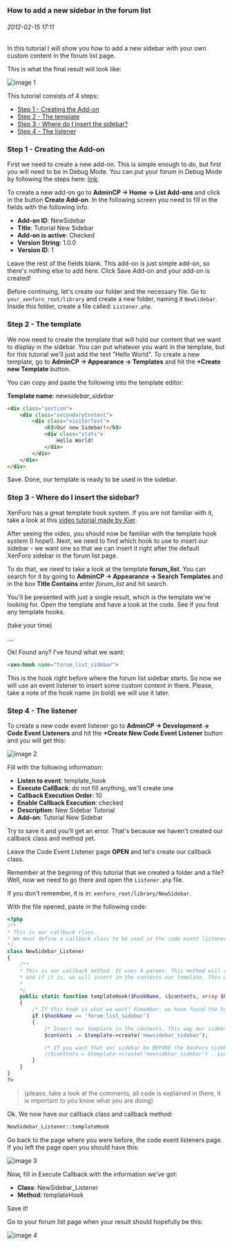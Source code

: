 ### How to add a new sidebar in the forum list
###### 2012-02-15 17:11

In this tutorial I will show you how to add a new sidebar with your own custom content in the forum list page.

This is what the final result will look like:

![image 1](images/1.png)

<!--more-->

This tutorial consists of 4 steps:

- [Step 1 - Creating the Add-on](#step_1__creating_the_addon)
- [Step 2 - The template](#step_2__the_template)
- [Step 3 - Where do I insert the sidebar?](#step_3__where_do_i_insert_the_sidebar)
- [Step 4 - The listener](#step_4__the_listener)


### <a name="step_1__creating_the_addon"></a>Step 1 - Creating the Add-on

First we need to create a new add-on. This is simple enough to do, but first you will need to be in Debug Mode. You can put your forum in Debug Mode by following the steps here: [link](http://xenforo.com/community/threads/frequently-asked-questions.5183/#post-248490).

To create a new add-on go to **AdminCP -> Home -> List Add-ons** and click in the button **Create Add-on**. In the following screen you need to fill in the fields with the following info:

- **Add-on ID**: NewSidebar
- **Title**: Tutorial New Sidebar
- **Add-on is active**: Checked
- **Version String**: 1.0.0
- **Version ID**: 1

Leave the rest of the fields blank. This add-on is just simple add-on, so there's nothing else to add here. Click Save Add-on and your add-on is created!

Before continuing, let's create our folder and the necessary file. Go to `your_xenforo_root/library` and create a new folder, naming it `NewSidebar`. Inside this folder, create a file called: `Listener.php`.

### <a name="step_2__the_template"></a>Step 2 - The template

We now need to create the template that will hold our content that we want to display in the sidebar. You can put whatever you want in the template, but for this tutorial we'll just add the text "Hello World". To create a new template, go to **AdminCP -> Appearance -> Templates** and hit the **+Create new Template** button.

You can copy and paste the following into the template editor:

**Template name**: *newsidebar_sidebar*

```html
<div class="section">
    <div class="secondaryContent">
        <div class="visitorText">
            <h3>Our new Sidebar!</h3>
            <div class="stats">
                Hello World!
            </div>
        </div>
    </div>
</div>
```

Save. Done, our template is ready to be used in the sidebar.

### <a name="step_3__where_do_i_insert_the_sidebar"></a>Step 3 - Where do I insert the sidebar?

XenForo has a great template hook system. If you are not familiar with it, take a look at this [video tutorial made by Kier](http://xenforo.com/community/threads/how-to-use-template-hooks.13167/).

After seeing the video, you should now be familiar with the template hook system (I hope!). Next, we need to find which hook to use to insert our sidebar - we want one so that we can insert it right after the default XenForo sidebar in the forum list page.

To do that, we need to take a look at the template **forum_list**. You can search for it by going to **AdminCP -> Appearance -> Search Templates** and in the box **Title Contains** enter *forum_list* and hit search.

You'll be presented with just a single result, which is the template we're looking for. Open the template and have a look at the code. See if you find any template hooks.

(take your time)

....


Ok! Found any? I've found what we want:

```html
<xen:hook name="forum_list_sidebar">
```

This is the hook right before where the forum list sidebar starts. So now we will use an event listener to insert some custom content in there. Please, take a note of the hook name (in bold) we will use it later.

### <a name="step_4__the_listener"></a>Step 4 - The listener

To create a new code event listener go to **AdminCP -> Development -> Code Event Listeners** and hit the **+Create New Code Event Listener** button and you will get this:

![image 2](images/2.png)

Fill with the following information:

- **Listen to event**: template_hook
- **Execute CallBack**: do not fill anything, we'll create one
- **Callback Execution Order**: 10
- **Enable Callback Execution**: checked
- **Description**: New Sidebar Tutorial
- **Add-on**: Tutorial New Sidebar

Try to save it and you'll get an error. That's because we haven't created our callback class and method yet.

Leave the Code Event Listener page **OPEN** and let's create our callback class.

Remember at the begining of this tutorial that we created a folder and a file? Well, now we need to go there and open the `Listener.php` file.

If you don't remember, it is in: `xenforo_root/library/NewSidebar`. 

With the file opened, paste in the following code:

```php
<?php
/**
* This is our callback class.
* We must define a callback class to be used in the code event listener.
*/
class NewSidebar_Listener
{
    /**
    * This is our callback method. It uses 4 params. This method will check if the current requested hook is what we want ('forum_list_sidebar')
    * and if it is, we will insert in the contents our template. This way we will have a sidebar right after the XenForo default sidebar.
    *
    */
    public static function templateHook($hookName, &$contents, array $hookParams, XenForo_Template_Abstract $template)
    {
        /* If this hook is what we want! Remember: we have found the hook name when we was looking in the forum_list template! */
        if ($hookName == 'forum_list_sidebar')
        {
            /* Insert our template in the contents. This way our sidebar will be inserted right after the last XenForo sidebar in the forum list page */
            $contents .= $template->create('newsidebar_sidebar');

            /* If you want that our sidebar be BEFORE the XenForo sidebars uncomment the following line (don't forget to comment the line above) */
            //$contents = $template->create('newsidebar_sidebar') . $contents;
        }
    }
}
?>
```

> (please, take a look at the comments, all code is explained in there, it is important to you know what you are doing)

Ok. We now have our callback class and callback method:

```php
NewSidebar_Listener::templateHook
```

Go back to the page where you were before, the code event listeners page. If you left the page open you should have this:

![image 3](images/3.png)

Now, fill in Execute Callback with the information we've got:

- **Class**: NewSidebar_Listener
- **Method**: templateHook

Save it!

Go to your forum list page when your result should hopefully be this:

![image 4](images/4.png)

